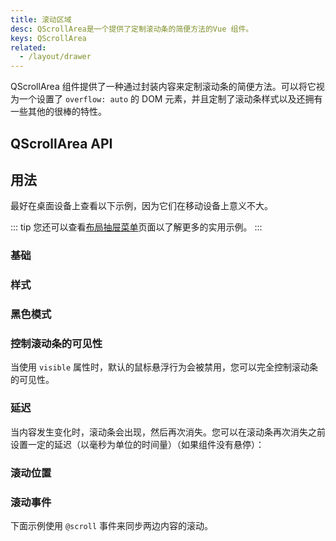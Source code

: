 ```yaml
---
title: 滚动区域
desc: QScrollArea是一个提供了定制滚动条的简便方法的Vue 组件。
keys: QScrollArea
related:
  - /layout/drawer
---
```


QScrollArea 组件提供了一种通过封装内容来定制滚动条的简便方法。可以将它视为一个设置了 `overflow: auto` 的 DOM 元素，并且定制了滚动条样式以及还拥有一些其他的很棒的特性。

## QScrollArea API

<doc-api file="QScrollArea" />

## 用法

最好在桌面设备上查看以下示例，因为它们在移动设备上意义不大。

::: tip
您还可以查看[布局抽屉菜单](/layout/drawer)页面以了解更多的实用示例。
:::

### 基础

<doc-example title="垂直内容" file="QScrollArea/Vertical" />

<doc-example title="水平内容" file="QScrollArea/Horizontal" />

<doc-example title="垂直和水平" file="QScrollArea/VertHoriz" />

### 样式

<doc-example title="自定义滚动条" file="QScrollArea/StyledBar" />

<doc-example title="自定义滚动条" file="QScrollArea/Styled" />

### 黑色模式

<doc-example title="黑色模式" file="QScrollArea/Dark" />

###  控制滚动条的可见性

当使用 `visible` 属性时，默认的鼠标悬浮行为会被禁用，您可以完全控制滚动条的可见性。

<doc-example title="控制滚动条的可见性" file="QScrollArea/ScrollbarVisibility" />

### 延迟

当内容发生变化时，滚动条会出现，然后再次消失。您可以在滚动条再次消失之前设置一定的延迟（以毫秒为单位的时间量）（如果组件没有悬停）：

<doc-example title="延迟" file="QScrollArea/Delay" />

### 滚动位置

<doc-example title="滚动位置" file="QScrollArea/ScrollPosition" />

### 滚动事件

下面示例使用 `@scroll` 事件来同步两边内容的滚动。

<doc-example title="同步滚动" file="QScrollArea/Synchronized" />
